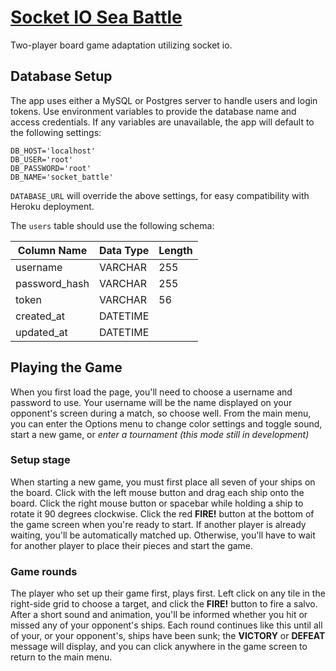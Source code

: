 # [Socket IO Sea Battle](https://still-falls-22958.herokuapp.com/)

Two-player board game adaptation utilizing socket io.

## Database Setup

The app uses either a MySQL or Postgres server to handle users and login tokens. Use environment variables to provide the database name and access credentials. If any variables are unavailable, the app will default to the following settings:

    DB_HOST='localhost'
    DB_USER='root'
    DB_PASSWORD='root'
    DB_NAME='socket_battle'

`DATABASE_URL` will override the above settings, for easy compatibility with Heroku deployment.

The `users` table should use the following schema:

|Column Name  |Data Type|Length|
|-------------|---------|------|
|username     |VARCHAR  |255   |
|password_hash|VARCHAR  |255   |
|token        |VARCHAR  |56    |
|created_at   |DATETIME |      |
|updated_at   |DATETIME |      |

## Playing the Game

When you first load the page, you'll need to choose a username and password to use. Your username will be the name displayed on your opponent's screen during a match, so choose well. From the main menu, you can enter the Options menu to change color settings and toggle sound, start a new game, or _enter a tournament (this mode still in development)_

### Setup stage

When starting a new game, you must first place all seven of your ships on the board. Click with the left mouse button and drag each ship onto the board. Click the right mouse button or spacebar while holding a ship to rotate it 90 degrees clockwise. Click the red **FIRE!** button at the bottom of the game screen when you're ready to start. If another player is already waiting, you'll be automatically matched up. Otherwise, you'll have to wait for another player to place their pieces and start the game.

### Game rounds

The player who set up their game first, plays first. Left click on any tile in the right-side grid to choose a target, and click the **FIRE!** button to fire a salvo. After a short sound and animation, you'll be informed whether you hit or missed any of your opponent's ships. Each round continues like this until all of your, or your opponent's, ships have been sunk; the **VICTORY** or **DEFEAT** message will display, and you can click anywhere in the game screen to return to the main menu.
